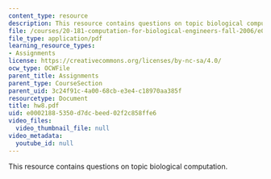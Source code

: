 ```yaml
---
content_type: resource
description: This resource contains questions on topic biological computation.
file: /courses/20-181-computation-for-biological-engineers-fall-2006/e00021885350d7dcbeed02f2c858ffe6_hw8.pdf
file_type: application/pdf
learning_resource_types:
- Assignments
license: https://creativecommons.org/licenses/by-nc-sa/4.0/
ocw_type: OCWFile
parent_title: Assignments
parent_type: CourseSection
parent_uid: 3c24f91c-4a00-68cb-e3e4-c18970aa385f
resourcetype: Document
title: hw8.pdf
uid: e0002188-5350-d7dc-beed-02f2c858ffe6
video_files:
  video_thumbnail_file: null
video_metadata:
  youtube_id: null
---
```

This resource contains questions on topic biological computation.